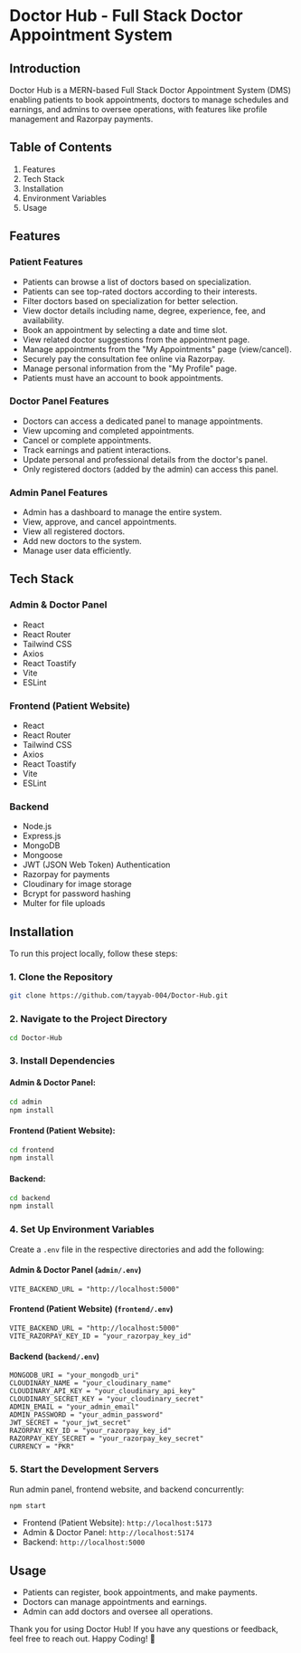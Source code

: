 # Doctor Hub - Full Stack Doctor Appointment System

## Introduction

Doctor Hub is a MERN-based Full Stack Doctor Appointment System (DMS) enabling patients to book appointments, doctors to manage schedules and earnings, and admins to oversee operations, with features like profile management and Razorpay payments.



## Table of Contents

1. Features
2. Tech Stack
3. Installation
4. Environment Variables
5. Usage

## Features

### Patient Features

- Patients can browse a list of doctors based on specialization.
- Patients can see top-rated doctors according to their interests.
- Filter doctors based on specialization for better selection.
- View doctor details including name, degree, experience, fee, and availability.
- Book an appointment by selecting a date and time slot.
- View related doctor suggestions from the appointment page.
- Manage appointments from the "My Appointments" page (view/cancel).
- Securely pay the consultation fee online via Razorpay.
- Manage personal information from the "My Profile" page.
- Patients must have an account to book appointments.

### Doctor Panel Features

- Doctors can access a dedicated panel to manage appointments.
- View upcoming and completed appointments.
- Cancel or complete appointments.
- Track earnings and patient interactions.
- Update personal and professional details from the doctor's panel.
- Only registered doctors (added by the admin) can access this panel.

### Admin Panel Features

- Admin has a dashboard to manage the entire system.
- View, approve, and cancel appointments.
- View all registered doctors.
- Add new doctors to the system.
- Manage user data efficiently.

## Tech Stack

### Admin & Doctor Panel

- React
- React Router
- Tailwind CSS
- Axios
- React Toastify
- Vite
- ESLint

### Frontend (Patient Website)

- React
- React Router
- Tailwind CSS
- Axios
- React Toastify
- Vite
- ESLint

### Backend

- Node.js
- Express.js
- MongoDB
- Mongoose
- JWT (JSON Web Token) Authentication
- Razorpay for payments
- Cloudinary for image storage
- Bcrypt for password hashing
- Multer for file uploads

## Installation

To run this project locally, follow these steps:

### 1. Clone the Repository

```bash
git clone https://github.com/tayyab-004/Doctor-Hub.git
```

### 2. Navigate to the Project Directory

```bash
cd Doctor-Hub
```

### 3. Install Dependencies

#### Admin & Doctor Panel:

```bash
cd admin
npm install
```

#### Frontend (Patient Website):

```bash
cd frontend
npm install
```

#### Backend:

```bash
cd backend
npm install
```

### 4. Set Up Environment Variables

Create a `.env` file in the respective directories and add the following:

#### **Admin & Doctor Panel (`admin/.env`)**

```env
VITE_BACKEND_URL = "http://localhost:5000"
```

#### **Frontend (Patient Website) (`frontend/.env`)**

```env
VITE_BACKEND_URL = "http://localhost:5000"
VITE_RAZORPAY_KEY_ID = "your_razorpay_key_id"
```

#### **Backend (`backend/.env`)**

```env
MONGODB_URI = "your_mongodb_uri"
CLOUDINARY_NAME = "your_cloudinary_name"
CLOUDINARY_API_KEY = "your_cloudinary_api_key"
CLOUDINARY_SECRET_KEY = "your_cloudinary_secret"
ADMIN_EMAIL = "your_admin_email"
ADMIN_PASSWORD = "your_admin_password"
JWT_SECRET = "your_jwt_secret"
RAZORPAY_KEY_ID = "your_razorpay_key_id"
RAZORPAY_KEY_SECRET = "your_razorpay_key_secret"
CURRENCY = "PKR"
```

### 5. Start the Development Servers

Run admin panel, frontend website, and backend concurrently:

```bash
npm start
```

- Frontend (Patient Website): `http://localhost:5173`
- Admin & Doctor Panel: `http://localhost:5174`
- Backend: `http://localhost:5000`

## Usage

- Patients can register, book appointments, and make payments.
- Doctors can manage appointments and earnings.
- Admin can add doctors and oversee all operations.

Thank you for using Doctor Hub! If you have any questions or feedback, feel free to reach out. Happy Coding! 🚀
